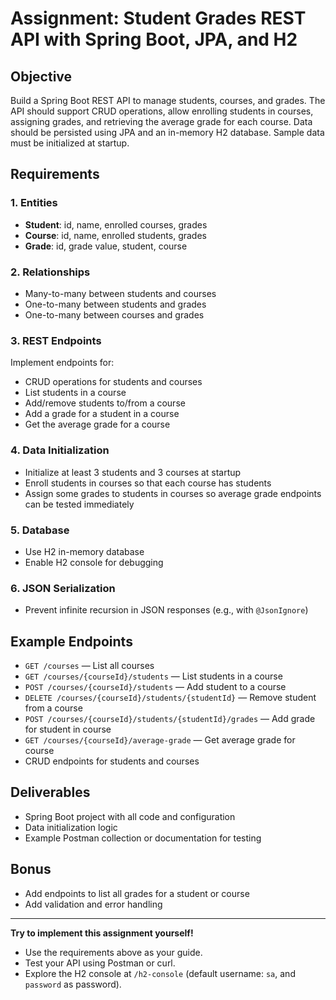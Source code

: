 # Assignment: Student Grades REST API with Spring Boot, JPA, and H2

## Objective
Build a Spring Boot REST API to manage students, courses, and grades. The API should support CRUD operations, allow enrolling students in courses, assigning grades, and retrieving the average grade for each course. Data should be persisted using JPA and an in-memory H2 database. Sample data must be initialized at startup.

## Requirements

### 1. Entities
- **Student**: id, name, enrolled courses, grades
- **Course**: id, name, enrolled students, grades
- **Grade**: id, grade value, student, course

### 2. Relationships
- Many-to-many between students and courses
- One-to-many between students and grades
- One-to-many between courses and grades

### 3. REST Endpoints
Implement endpoints for:
- CRUD operations for students and courses
- List students in a course
- Add/remove students to/from a course
- Add a grade for a student in a course
- Get the average grade for a course

### 4. Data Initialization
- Initialize at least 3 students and 3 courses at startup
- Enroll students in courses so that each course has students
- Assign some grades to students in courses so average grade endpoints can be tested immediately

### 5. Database
- Use H2 in-memory database
- Enable H2 console for debugging

### 6. JSON Serialization
- Prevent infinite recursion in JSON responses (e.g., with `@JsonIgnore`)

## Example Endpoints
- `GET /courses` — List all courses
- `GET /courses/{courseId}/students` — List students in a course
- `POST /courses/{courseId}/students` — Add student to a course
- `DELETE /courses/{courseId}/students/{studentId}` — Remove student from a course
- `POST /courses/{courseId}/students/{studentId}/grades` — Add grade for student in course
- `GET /courses/{courseId}/average-grade` — Get average grade for course
- CRUD endpoints for students and courses

## Deliverables
- Spring Boot project with all code and configuration
- Data initialization logic
- Example Postman collection or documentation for testing

## Bonus
- Add endpoints to list all grades for a student or course
- Add validation and error handling

---

**Try to implement this assignment yourself!**
- Use the requirements above as your guide.
- Test your API using Postman or curl.
- Explore the H2 console at `/h2-console` (default username: `sa`, and `password` as password).
